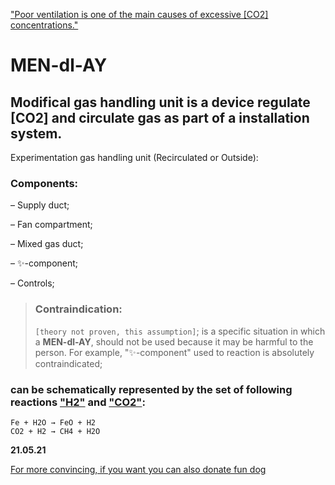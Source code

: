 ["Poor ventilation is one of the main causes of excessive [CO2] concentrations."](https://en.wikipedia.org/wiki/Carbon_dioxide) 

#  MEN-dl-AY 
## Modifical gas handling unit is a device regulate [CO2] and circulate gas as part of a installation system.

 Experimentation gas handling unit (Recirculated or Outside):

### Components:

– Supply duct;

– Fan compartment;

– Mixed gas duct;

– ✨-component;

– Controls;

> ###  Contraindication:
> `[theory not proven, this assumption]`; 
> is a specific situation in which a **MEN-dl-AY**, should not be used because it may be harmful to the person. 
> For example, "✨-component" used to reaction is absolutely contraindicated;

### can be schematically represented by the set of following reactions ["H2"](https://en.wikipedia.org/wiki/Hydrogen) and ["CO2"](https://en.wikipedia.org/wiki/Sabatier_reaction):
```
Fe + H2O → FeO + H2
CO2 + H2 → CH4 + H2O
```
**21.05.21** 

 [For more convincing, if you want you can also donate fun dog](https://a1ex-13.github.io/me/DOGE.jpg)





